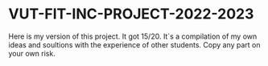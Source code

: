 # VUT-FIT-INC-PROJECT-2022-2023
Here is my version of this project.
It got 15/20.
It`s a compilation of my own ideas and soultions with the experience of other students.
Copy any part on your own risk.

